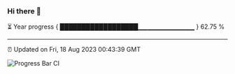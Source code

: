 ### Hi there 👋

⏳ Year progress { ██████████████████▁▁▁▁▁▁▁▁▁▁▁▁ } 62.75 %

---

⏰ Updated on Fri, 18 Aug 2023 00:43:39 GMT

![Progress Bar CI](https://github.com/liununu/liununu/workflows/Progress%20Bar%20CI/badge.svg)
